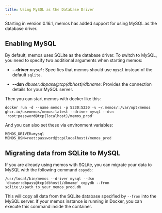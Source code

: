 ```yaml
---
title: Using MySQL as the Database Driver
---
```


Starting in version 0.16.1, memos has added support for using MySQL as the database driver.

## Enabling MySQL

By default, memos uses SQLite as the database driver. To switch to MySQL, you need to specify two additional arguments when starting memos:

- **--driver** _mysql_ : Specifies that memos should use `mysql` instead of the default `sqlite`.

- **--dsn** _dbuser:dbpass@tcp(dbhost)/dbname_: Provides the connection details for your MySQL server.

Then you can start memos with docker like this:

```shell
docker run -d --name memos -p 5230:5230 -v ~/.memos/:/var/opt/memos ghcr.io/usememos/memos:latest --driver mysql --dsn 'root:password@tcp(localhost)/memos_prod'
```

And you can also set these via environment variables:

```
MEMOS_DRIVER=mysql
MEMOS_DSN=root:password@tcp(localhost)/memos_prod
```

## Migrating data from SQLite to MySQL

If you are already using memos with SQLite, you can migrate your data to MySQL with the following command `copydb`:

```shell
/usr/local/bin/memos --driver mysql --dsn 'dbuser:dbpass@tcp(dbhost)/dbname' copydb --from sqlite://path_to_your_memos_prod.db
```

This will copy all data from the SQLite database specified by `--from` into the MySQL server. If your memos instance is running in Docker, you can execute this command inside the container.
